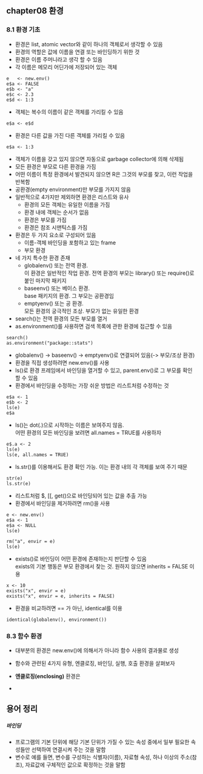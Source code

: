 ## chapter08 환경
### 8.1 환경 기초
* 환경은 list, atomic vector와 같이 하나의 객체로서 생각할 수 있음
* 환경의 역할은 값에 이름을 연결 또는 바인딩하기 위한 것
* 환경은 이름 주머니라고 생각 할 수 있음
* 각 이름은 메모리 어딘가에 저장되어 있는 객체
~~~
e   <- new.env()
e$a <- FALSE
e$b <- "a"
e$c <- 2.3
e$d <- 1:3
~~~
* 객체는 복수의 이름이 같은 객체를 가리킬 수 있음
~~~
e$a <- e$d
~~~
* 환경은 다른 값을 가진 다른 객체를 가리킬 수 있음
~~~
e$a <- 1:3
~~~
* 객체가 이름을 갖고 있지 않으면 자동으로 garbage collector에 의해 삭제됨
* 모든 환경은 부모로 다른 환경을 가짐
* 어떤 이름이 특정 환경에서 발견되지 않으면 R은 그것의 부모를 찾고, 이런 작업을 반복함
* 공환경(empty environment)만 부모를 가지지 않음
* 일반적으로 4가지만 제외하면 환경은 리스트와 유사
  * 환경의 모든 객체는 유일한 이름을 가짐
  * 환경 내에 객체는 순서가 없음
  * 환경은 부모를 가짐
  * 환경은 참조 시맨틱스를 가짐  
* 환경은 두 가지 요소로 구성되어 있음
  * 이름-객체 바인딩을 포함하고 있는 frame
  * 부모 환경
* 네 가지 특수한 환경 존재
  * globalenv() 또는 전역 환경.  
    이 환경은 일반적인 작업 환경. 전역 환경의 부모는 library() 또는 require()로 붙인 마지막 패키지
  * baseenv() 또는 베이스 환경.  
    base 패키지의 환경. 그 부모는 공환경임
  * emptyenv() 또는 공 환경.  
   모든 환경의 궁극적인 조상. 부모가 없는 유일한 환경
* search()는 전역 환경의 모든 부모를 열거
* as.environment()를 사용하면 검색 목록에 관한 환경에 접근할 수 있음
~~~
search()
as.environment("package::stats")
~~~
* globalenv() -> baseenv() -> emptyenv()로 연결되어 있음(-> 부모/조상 환경)
* 환경을 직접 생성하려면 new.env()를 사용
* ls()로 환경 프레임에서 바인딩을 열거할 수 있고, parent.env()로 그 부모를 확인 할 수 있음
* 환경에서 바인딩을 수정하는 가장 쉬운 방법은 리스트처럼 수정하는 것
~~~
e$a <- 1
e$b <- 2
ls(e)
e$a
~~~
* ls()는 dot(.)으로 시작하는 이름은 보여주지 않음.   
어떤 환경의 모든 바인딩을 보려면 all.names = TRUE를 사용하자
~~~
e$.a <- 2
ls(e)
ls(e, all.names = TRUE)
~~~
* ls.str()를 이용해서도 환경 확인 가능. 이는 환경 내의 각 객체를 보여 주기 때문
~~~
str(e)
ls.str(e)
~~~
* 리스트처럼 $, [[, get()으로 바인딩되어 있는 값을 추출 가능
* 환경에서 바인딩을 제거하려면 rm()을 사용
~~~
e <- new.env()
e$a <- 1
e$a <- NULL
ls(e)

rm("a", envir = e)
ls(e)
~~~
* exists()로 바인딩이 어떤 환경에 존재하는지 판단할 수 있음  
exists의 기본 행동은 부모 환경에서 찾는 것. 원하지 않으면 inherits = FALSE 이용
~~~
x <- 10
exists("x", envir = e)
exists("x", envir = e, inherits = FALSE)
~~~
* 환경을 비교하려면 == 가 아닌, identical를 이용
~~~
identical(globalenv(), environment())
~~~
### 8.3 함수 환경
* 대부분의 환경은 new.env()에 의해서가 아니라 함수 사용의 결과물로 생성
* 함수와 관련된 4가지 유형, 엔클로징, 바인딩, 실행, 호출 환경을 살펴보자

* <b>엔클로징(enclosing)</b> 환경은
*

## 용어 정리
##### 바인딩
* 프로그램의 기본 단위에 해당 기본 단위가 가질 수 있는 속성 중에서 일부 필요한 속성들만 선택하여 연결시켜 주는 것을 말함
* 변수로 예를 들면, 변수를 구성하는 식별자(이름), 자료형 속성, 하나 이상의 주소(참조), 자료값에 구체적인 값으로 확정하는 것을 말함
